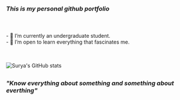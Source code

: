 ### **_This is my personal github portfolio_** 
#
<br />
- 🔭 I’m currently an undergraduate student.<br />
- 🌱 I’m open to learn everything that fascinates me.
<br /><br />
<br />

![Surya's GitHub stats](https://github-readme-stats.vercel.app/api?username=Surya-29&show_icons=true&bg_color=30,e96443,904e95&title_color=fff&text_color=15F4EE&icon_color=FFFF00)
##
 ###                                                _"Know everything about something and something about everthing"_
##

